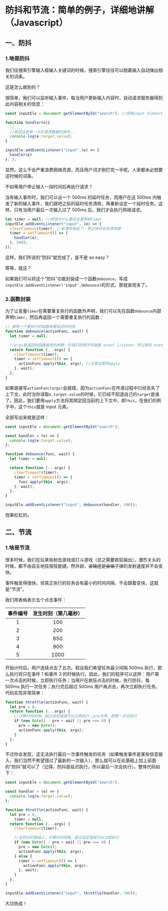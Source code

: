 # 防抖和节流：简单的例子，详细地讲解（Javascript）

## 一、防抖

### 1.啥是防抖

我们往搜索引擎输入框输入关键词的时候，搜索引擎往往可以随着输入自动弹出相关的词条。

这是怎么做到的？

很简单，我们可以监听输入事件，每当用户更新输入内容时，自动请求服务器得到此内容相关的信息：

```js
const inputEle = document.getElementById("search"); //获取input element

function handler(e){
  //...
  //假设这里有一大坨请求数据的操作...
  console.log(e.target.value);
}

inputEle.addEventListener("input",(e) => {
  handler(e)
}; );
```

显然，这么干会严重浪费网络资源，而且用户词才刚打完一半呢，人家都未必想要这时候的词条。

不如等用户停止输入一段时间后再执行请求？

当有输入事件时，我们可以设一个 500ms 的延时任务，而用户在这 500ms 内触发了新的输入事件，我们就吧之前的延时任务清除，再重新设定一个延时任务。这样，只有当用户最后一次输入过了 500ms 后，我们才会执行网络请求。

```js
let timer = null; //想想为什么要在这里声明timer
inputEle.addEventListener("input", (e) => {
  clearTimeout(timer); //新事件触发了，把之前的任务清除掉
  timer = setTimeout(() => {
    handler(e);
  }, 500);
});
```

这样，我们所说的“防抖”就完成了，是不是 so easy？

等等，就这？

如果我们可以将这个“防抖”功能封装成一个函数`debounce`，写成`inputEle.addEventListener('input',debounce)`的形式，那就直观多了。

### 2.函数封装

为了让变量`timer`在需要重复执行的函数外声明，我们可以先在函数`debounce`内部声明`timer`，然后再返回一个需要重复执行的函数：

```js
// 接受一个要执行的函数和要延迟的时间
function debounce(actionFunc, wait) {
  let timer = null;

  //args是返回的函数接受的参数，在我们的例子中就是 event listener 传过来的 event
  return function (...args) {
    clearTimeout(timer);
    timer = setTimeout(() => {
      actionFunc.apply(this, args); //注意这里的apply
    }, wait);
  };
}
```

如果直接写`actionFunc(args)`会报错，因为`actionFunc`在传递过程中已经丢失了上下文，此时当你读取`e.target.value`的时候，它已经不知道自己的`target`是谁了。因此，我们要用`apply`方法将其绑定回当前的上下文中，即`this`，在我们的例子中，这个`this`就是 input 元素。

全部写出来就是这样：

```js
const inputEle = document.getElementById("search");

const handler = (e) => {
  console.log(e.target.value);
};

function debounce(func, wait) {
  let timer = null;

  return function (...args) {
    clearTimeout(timer);
    timer = setTimeout(() => {
      func.apply(this, args);
    }, wait);
  };
}

inputEle.addEventListener("input", debounce(handler, 500));
```

效果杠杠的。

## 二、节流

### 1.啥是节流

很多时候，我们在玩某些射击游戏或打斗游戏（总之需要疯狂输出），激烈关头的时候，都不由自主地狂按技能键。然并卵，~~该输还是会输~~子弹的发射速度并不会变快。

事件触发得很快，但真正执行的任务会有最小的时间间隔，不会跟着变快，这就是“节流”。

我们用表格表示五个点击事件：

| 事件编号 | 发生时刻（第几毫秒） |
| :------: | :------------------: |
|    1     |         100          |
|    2     |         200          |
|    3     |         650          |
|    4     |         900          |
|    5     |         1000         |

开始计时后，用户连续点击了五次。假设我们希望任务最少间隔 500ms 执行，那么执行将只在事件 1 和事件 3 的时候执行。因此，我们的程序可以这样：用户第一次点击的时候，立即执行任务；当用户在疯狂点击的时候，执行防抖，每 500ms 执行一次任务；执行完后超过 500ms 用户再点击，再次立即执行任务。代码实现非常简单：

```js
function throttle(actionFunc, wait) {
  let pre = 0;
  return function (...args) {
    //计算时间间隔，超过设定值就可以立即执行；pre为零，即第一次也执行
    if (new Date() - pre > wait || pre === 0) {
      pre = new Date();
      actionFunc.apply(this, args);
    }
  };
}
```

不过你会发现，这无法执行最后一次事件触发的任务（如果触发事件是某些信息输入，我们当然不希望错过了最新的一次输入），那么就可以在此基础上加上前面的“防抖”就可以了（记得，防抖是延迟执行，所以最后一次会执行）。整体代码如下：

```js
const inputEle = document.getElementById("search");

const handler = (e) => {
  console.log(e.target.value);
};

function throttle(actionFunc, wait) {
  let pre = 0,
    timer = null;
  return function (...args) {
    clearTimeout(timer);

    //在防抖的基础上，计算时间间隔，超过设定值就可以立即执行
    if (new Date() - pre > wait || pre === 0) {
      pre = new Date();
      actionFunc.apply(this, args);
    } else {
      timer = setTimeout(() => {
        actionFunc.apply(this, args);
      }, wait);
    }
  };
}

inputEle.addEventListener("input", throttle(handler, 500));
```

大功告成！
